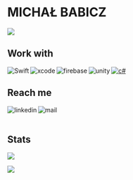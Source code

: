 # MICHAŁ BABICZ
<a href="https://github.com/mbabicz"><img align="center" src="https://visitor-badge.glitch.me/badge?page_id=mbabicz.visitor-badge" /></a> <br />

## Work with

[<img align="left" alt="Swift" src="https://img.shields.io/badge/swift-F54A2A?style=for-the-badge&logo=swift&logoColor=white">](https://github.com/mbabicz) [<img align="left" alt="xcode" src="https://img.shields.io/badge/Xcode-007ACC?style=for-the-badge&logo=Xcode&logoColor=white">](https://github.com/mbabicz) [<img align="left" alt="firebase" src="https://img.shields.io/badge/Firebase-039BE5?style=for-the-badge&logo=Firebase&logoColor=white">](https://github.com/mbabicz) [<img alt="unity" align="left" src="https://img.shields.io/badge/unity-%23000000.svg?style=for-the-badge&logo=unity&logoColor=white">](https://github.com/mbabicz) [<img alt="c#" src="https://img.shields.io/badge/c%23-%23239120.svg?style=for-the-badge&logo=c-sharp&logoColor=white">](https://github.com/mbabicz)<br />

## Reach me 

[<img align="left" alt="linkedin" src="https://img.shields.io/badge/LinkedIn-0077B5?style=for-the-badge&logo=linkedin&logoColor=white">](https://www.linkedin.com/in/micha%C5%82-babicz-5578151ab/) [<img align="left" alt="mail" src="https://img.shields.io/badge/Gmail-D14836?style=for-the-badge&logo=gmail&logoColor=white">](mailto:michal@babicz.dev) <br /><br />

## Stats

<a href="https://github.com/mbabicz"><img align="center" src="https://github-readme-stats.vercel.app/api/top-langs/?username=mbabicz&theme=dark&hide_border=false&include_all_commits=true&count_private=true&layout=compact&langs_count=10&include_private=true" /></a> <br />

<a href="https://github.com/mbabicz"><img align="center" src="https://github-readme-streak-stats.herokuapp.com/?user=mbabicz&theme=dark&hide_border=true&fire=red&sideNums=red" /></a> 



